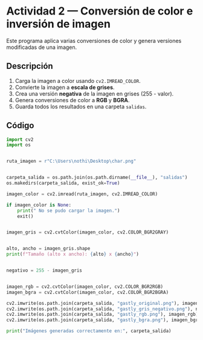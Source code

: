 # Actividad 2 — Conversión de color e inversión de imagen

Este programa aplica varias conversiones de color y genera versiones modificadas de una imagen.

## Descripción
1. Carga la imagen a color usando `cv2.IMREAD_COLOR`.
2. Convierte la imagen a **escala de grises**.
3. Crea una versión **negativa** de la imagen en grises (255 - valor).
4. Genera conversiones de color a **RGB** y **BGRA**.
5. Guarda todos los resultados en una carpeta `salidas`.

## Código
```python
import cv2
import os


ruta_imagen = r"C:\Users\nothi\Desktop\char.png"


carpeta_salida = os.path.join(os.path.dirname(__file__), "salidas")
os.makedirs(carpeta_salida, exist_ok=True)

imagen_color = cv2.imread(ruta_imagen, cv2.IMREAD_COLOR)

if imagen_color is None:
    print(" No se pudo cargar la imagen.")
    exit()


imagen_gris = cv2.cvtColor(imagen_color, cv2.COLOR_BGR2GRAY)


alto, ancho = imagen_gris.shape
print(f"Tamaño (alto x ancho): {alto} x {ancho}")


negativo = 255 - imagen_gris


imagen_rgb = cv2.cvtColor(imagen_color, cv2.COLOR_BGR2RGB)
imagen_bgra = cv2.cvtColor(imagen_color, cv2.COLOR_BGR2BGRA)

cv2.imwrite(os.path.join(carpeta_salida, "gastly_original.png"), imagen_color)
cv2.imwrite(os.path.join(carpeta_salida, "gastly_gris_negativo.png"), negativo)
cv2.imwrite(os.path.join(carpeta_salida, "gastly_rgb.png"), imagen_rgb)
cv2.imwrite(os.path.join(carpeta_salida, "gastly_bgra.png"), imagen_bgra)

print("Imágenes generadas correctamente en:", carpeta_salida)

